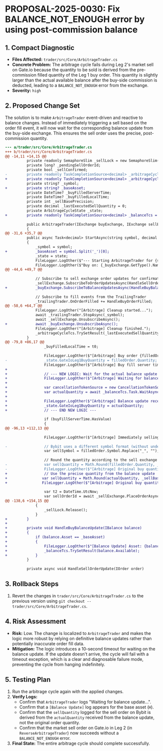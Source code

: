 # PROPOSAL-2025-0030: Fix BALANCE_NOT_ENOUGH error by using post-commission balance

## 1. Compact Diagnostic

- **Files Affected:** `trader/src/Core/ArbitrageTrader.cs`
- **Concrete Problem:** The arbitrage cycle fails during Leg 2's market sell on Gate.io because the quantity to be sold is derived from the pre-commission filled quantity of the Leg 1 buy order. This quantity is slightly larger than the actual available balance after the buy-side commission is deducted, leading to a `BALANCE_NOT_ENOUGH` error from the exchange.
- **Severity:** `high`

## 2. Proposed Change Set

The solution is to make `ArbitrageTrader` event-driven and reactive to balance changes. Instead of immediately triggering a sell based on the order fill event, it will now wait for the corresponding balance update from the buy-side exchange. This ensures the sell order uses the precise, post-commission quantity.

```diff
--- a/trader/src/Core/ArbitrageTrader.cs
+++ b/trader/src/Core/ArbitrageTrader.cs
@@ -14,11 +14,15 @@
          private readonly SemaphoreSlim _sellLock = new SemaphoreSlim(1, 1);
          private long? _pendingSellOrderId;
          private bool _sellConfirmed;
-         private readonly TaskCompletionSource<decimal> _arbitrageCycleTcs = new TaskCompletionSource<decimal>();
+         private readonly TaskCompletionSource<decimal> _arbitrageCycleTcs = new();
          private string? _symbol;
+         private string? _baseAsset;
          private DateTime? _buyFilledServerTime;
          private DateTime? _buyFilledLocalTime;
          private int _sellBasePrecision;
          private decimal _lastExecutedSellQuantity = 0;
          private ArbitrageCycleState _state;
+         private readonly TaskCompletionSource<decimal> _balanceTcs = new();
 
          public ArbitrageTrader(IExchange buyExchange, IExchange sellExchange)
          {
@@ -31,6 +35,7 @@
          public async Task<decimal> StartAsync(string symbol, decimal amount, int durationMinutes, ArbitrageCycleState state)
          {
              _symbol = symbol;
+             _baseAsset = symbol.Split('_')[0];
              _state = state;
              FileLogger.LogOther($"--- Starting ArbitrageTrader for {symbol} ---");
              FileLogger.LogOther($"Buy on: {_buyExchange.GetType().Name}, Sell on: {_sellExchange.GetType().Name}");
@@ -44,6 +49,7 @@
  
              // Subscribe to sell exchange order updates for confirmation
              _sellExchange.SubscribeToOrderUpdatesAsync(HandleSellOrderUpdate);
+             _buyExchange.SubscribeToBalanceUpdatesAsync(HandleBuyBalanceUpdate);
  
              // Subscribe to fill events from the TrailingTrader
              _trailingTrader.OnOrderFilled += HandleBuyOrderFilled;
@@ -58,6 +64,7 @@
              FileLogger.LogOther("[Arbitrage] Cleanup started...");
              await _trailingTrader.StopAsync(_symbol);
              await _sellExchange.UnsubscribeAsync();
+             await _buyExchange.UnsubscribeAsync();
              FileLogger.LogOther("[Arbitrage] Cleanup finished.");
              _arbitrageCycleTcs.TrySetResult(_lastExecutedSellQuantity); // Signal that the entire cycle is complete
          }
@@ -79,8 +86,17 @@
                  _buyFilledLocalTime = t0;
  
                  FileLogger.LogOther($"[Arbitrage] Buy order {filledOrder.OrderId} filled on {_buyExchange.GetType().Name}!");
-                 _state.GateIoLeg1BuyQuantity = filledOrder.Quantity;
                  FileLogger.LogOther($"[Arbitrage] Buy fill server time: {buyFillServerTimeStr}, Handler entered: {t0:HH:mm:ss.fff}");
+                 
+                 // --- NEW LOGIC: Wait for the actual balance update ---
+                 FileLogger.LogOther($"[Arbitrage] Waiting for balance update for asset '{_baseAsset}'...");
+                 
+                 var cancellationTokenSource = new CancellationTokenSource(TimeSpan.FromSeconds(10));
+                 var actualQuantity = await _balanceTcs.Task.WaitAsync(cancellationTokenSource.Token);
+                 
+                 FileLogger.LogOther($"[Arbitrage] Balance update received. Actual available quantity: {actualQuantity}");
+                 _state.GateIoLeg1BuyQuantity = actualQuantity;
+                 // --- END NEW LOGIC ---
  
                  if (buyFillServerTime.HasValue)
                  {
@@ -96,13 +112,13 @@
  
                  FileLogger.LogOther($"[Arbitrage] Immediately selling on {_sellExchange.GetType().Name}.");
  
-                 // Bybit uses a different symbol format (without underscore)
                  var sellSymbol = filledOrder.Symbol.Replace("_", "");
  
                  // Round the quantity according to the sell exchange's rules
-                 var sellQuantity = Math.Round(filledOrder.Quantity, _sellBasePrecision);
-                 FileLogger.LogOther($"[Arbitrage] Original buy quantity: {filledOrder.Quantity}, rounded sell quantity: {sellQuantity}");
+                 // Use the precise quantity from the balance update
+                var sellQuantity = Math.Round(actualQuantity, _sellBasePrecision);
+                FileLogger.LogOther($"[Arbitrage] Original buy quantity from balance: {actualQuantity}, rounded sell quantity: {sellQuantity}");
  
                  var t2 = DateTime.UtcNow;
                  var sellOrderId = await _sellExchange.PlaceOrderAsync(
@@ -138,6 +154,15 @@
              {
                  _sellLock.Release();
              }
+         }
+ 
+         private void HandleBuyBalanceUpdate(IBalance balance)
+         {
+             if (balance.Asset == _baseAsset)
+             {
+                 FileLogger.LogOther($"[Balance Update] Asset: {balance.Asset}, Available: {balance.Available}");
+                 _balanceTcs.TrySetResult(balance.Available);
+             }
          }
  
          private async void HandleSellOrderUpdate(IOrder order)

```

## 3. Rollback Steps

1.  Revert the changes in `trader/src/Core/ArbitrageTrader.cs` to the previous version using `git checkout -- trader/src/Core/ArbitrageTrader.cs`.

## 4. Risk Assessment

- **Risk:** Low. The change is localized to `ArbitrageTrader` and makes the logic more robust by relying on definitive balance updates rather than potentially inaccurate order fill data.
- **Mitigation:** The logic introduces a 10-second timeout for waiting on the balance update. If the update doesn't arrive, the cycle will fail with a timeout exception, which is a clear and diagnosable failure mode, preventing the cycle from hanging indefinitely.

## 5. Testing Plan

1.  Run the arbitrage cycle again with the applied changes.
2.  **Verify Logs:**
    - Confirm that `ArbitrageTrader` logs "Waiting for balance update...".
    - Confirm that a `[Balance Update]` log appears for the base asset (`H`).
    - Confirm that the `sellQuantity` logged for the sell order on Bybit is derived from the `actualQuantity` received from the balance update, not the original order quantity.
    - Confirm that the market sell order on Gate.io in Leg 2 (in `ReverseArbitrageTrader`) now succeeds without a `BALANCE_NOT_ENOUGH` error.
3.  **Final State:** The entire arbitrage cycle should complete successfully.
